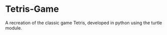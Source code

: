 # Tetris-Game
A recreation of the classic game Tetris, developed in python using the turtle module.
